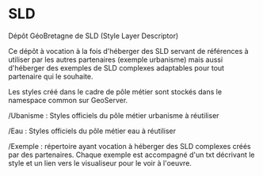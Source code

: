 # SLD
Dépôt GéoBretagne de SLD (Style Layer Descriptor)

Ce dépôt à vocation à la fois d'héberger des SLD servant de références à utiliser par les autres partenaires (exemple urbanisme) mais aussi d'héberger des exemples de SLD complexes adaptables pour tout partenaire qui le souhaite.

Les styles créé dans le cadre de pôle métier sont stockés dans le namespace common sur GeoServer.

/Ubanisme : Styles officiels du pôle métier urbanisme à réutiliser 

/Eau : Styles officiels du pôle métier eau à réutiliser 

/Exemple : répertoire ayant vocation à héberger des SLD complexes créés par des partenaires.
Chaque exemple est accompagné d'un txt décrivant le style et un lien vers le visualiseur pour le voir à l'oeuvre.
